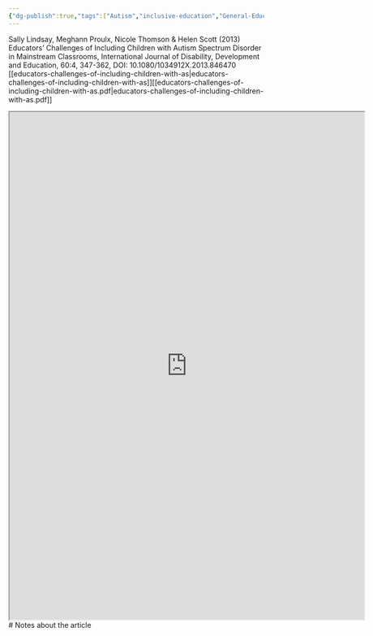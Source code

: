 ```yaml
---
{"dg-publish":true,"tags":["Autism","inclusive-education","General-Education","social-inclusion","Source"],"permalink":"/Sources with Notes/Articles/Educators Challenges of Including Children with Autism Spectrum Disorder in Mainstream Classrooms/","dgPassFrontmatter":true}
---
```


 Sally Lindsay, Meghann Proulx, Nicole Thomson & Helen Scott (2013) Educators’ Challenges of Including Children with Autism Spectrum Disorder in Mainstream Classrooms, International Journal of Disability, Development and Education, 60:4, 347-362, DOI: 10.1080/1034912X.2013.846470
[[educators-challenges-of-including-children-with-as\|educators-challenges-of-including-children-with-as]][[educators-challenges-of-including-children-with-as.pdf\|educators-challenges-of-including-children-with-as.pdf]]
<iframe src="https://drive.google.com/file/d/1Kg_h8edSJuR7lr7FvPLrWbjUoYn_Twfb/preview" width="700" height="1000" ></iframe>
# Notes about the article
